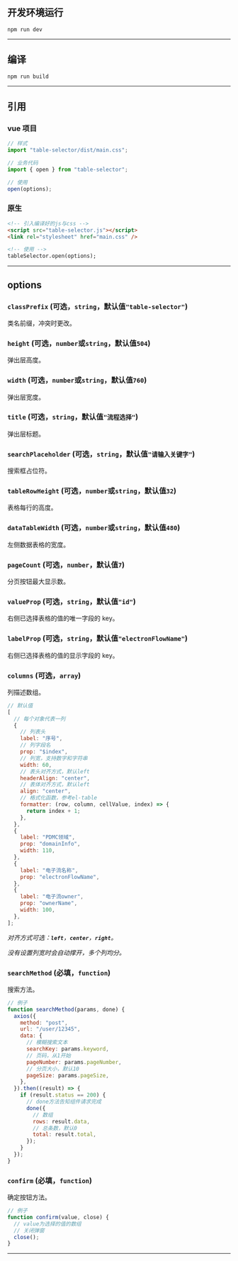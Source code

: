 ## 开发环境运行

```
npm run dev
```

---

## 编译

```
npm run build
```

---

## 引用

### vue 项目

```js
// 样式
import "table-selector/dist/main.css";

// 业务代码
import { open } from "table-selector";

// 使用
open(options);
```

### 原生

```html
<!-- 引入编译好的js与css -->
<script src="table-selector.js"></script>
<link rel="stylesheet" href="main.css" />

<!-- 使用 -->
tableSelector.open(options);
```

---

## options

### `classPrefix` (可选，`string`，默认值`"table-selector"`)

类名前缀，冲突时更改。

### `height` (可选，`number`或`string`，默认值`504`)

弹出层高度。

### `width` (可选，`number`或`string`，默认值`760`)

弹出层宽度。

### `title` (可选，`string`，默认值`"流程选择"`)

弹出层标题。

### `searchPlaceholder` (可选，`string`，默认值`"请输入关键字"`)

搜索框占位符。

### `tableRowHeight` (可选，`number`或`string`，默认值`32`)

表格每行的高度。

### `dataTableWidth` (可选，`number`或`string`，默认值`480`)

左侧数据表格的宽度。

### `pageCount` (可选，`number`，默认值`7`)

分页按钮最大显示数。

### `valueProp` (可选，`string`，默认值`"id"`)

右侧已选择表格的值的唯一字段的 key。

### `labelProp` (可选，`string`，默认值`"electronFlowName"`)

右侧已选择表格的值的显示字段的 key。

### `columns` (可选，`array`)

列描述数组。

```js
// 默认值
[
  // 每个对象代表一列
  {
    // 列表头
    label: "序号",
    // 列字段名
    prop: "$index",
    // 列宽，支持数字和字符串
    width: 60,
    // 表头对齐方式，默认left
    headerAlign: "center",
    // 表体对齐方式，默认left
    align: "center",
    // 格式化函数，参考el-table
    formatter: (row, column, cellValue, index) => {
      return index + 1;
    },
  },
  {
    label: "PDMC领域",
    prop: "domainInfo",
    width: 110,
  },
  {
    label: "电子流名称",
    prop: "electronFlowName",
  },
  {
    label: "电子流owner",
    prop: "ownerName",
    width: 100,
  },
];
```

_对齐方式可选：**`left`**，**`center`**，**`right`**。_

_没有设置列宽时会自动撑开，多个列均分。_

### `searchMethod` (必填，`function`)

搜索方法。

```js
// 例子
function searchMethod(params, done) {
  axios({
    method: "post",
    url: "/user/12345",
    data: {
      // 模糊搜索文本
      searchKey: params.keyword,
      // 页码，从1开始
      pageNumber: params.pageNumber,
      // 分页大小，默认10
      pageSize: params.pageSize,
    },
  }).then((result) => {
    if (result.status == 200) {
      // done方法告知组件请求完成
      done({
        // 数组
        rows: result.data,
        // 总条数，默认0
        total: result.total,
      });
    }
  });
}
```

### `confirm` (必填，`function`)

确定按钮方法。

```js
// 例子
function confirm(value, close) {
  // value为选择的值的数组
  // 关闭弹窗
  close();
}
```

---
